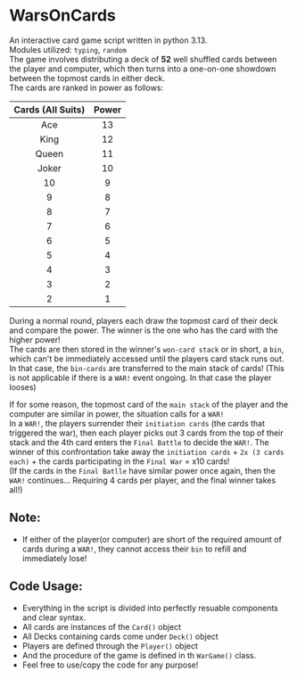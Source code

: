 # WarsOnCards
An interactive card game script written in python 3.13.  
Modules utilized: `typing`, `random`  
The game involves distributing a deck of **52** well shuffled cards between the player and computer, which then turns into a one-on-one showdown between the topmost cards in either deck.  
The cards are ranked in power as follows:  
  
|Cards (All Suits)|Power|
|:----:| :----:|
|Ace|13|
|King|12|
|Queen|11|
|Joker|10|
|10|9|
|9|8|
|8|7|
|7|6|
|6|5|
|5|4|
|4|3|
|3|2|
|2|1|

During a normal round, players each draw the topmost card of their deck and compare the power. The winner is the one who has the card with the higher power!  
The cards are then stored in the winner's `won-card stack` or in short, a `bin`, which can't be immediately accessed until the players card stack runs out. In that case, the `bin-cards` are transferred to the main stack of cards! (This is not applicable if there is a `WAR!` event ongoing. In that case the player looses)  


If for some reason, the topmost card of the `main stack` of the player and the computer are similar in power, the situation calls for a `WAR!`  
In a `WAR!`, the players surrender their `initiation cards` (the cards that triggered the war), then each player picks out 3 cards from the top of their stack and  the 4th card enters the `Final Battle` to decide the `WAR!`. The winner of this confrontation take away the `initiation cards` + `2x (3 cards each)` + the cards participating in the `Final War` = x10 cards!  
(If the cards in the `Final Batlle` have similar power once again, then the `WAR!` continues... Requiring 4 cards per player, and the final winner takes all!)  
## Note:
- If either of the player(or computer) are short of the required amount of cards during a `WAR!`, they cannot access their `bin` to refill and immediately lose!


## Code Usage:
- Everything in the script is divided into perfectly resuable components and clear syntax.
- All cards are instances of the `Card()` object
- All Decks containing cards come under `Deck()` object
- Players are defined through the `Player()` object
- And the procedure of the game is defined in th `WarGame()` class.
- Feel free to use/copy the code for any purpose!

